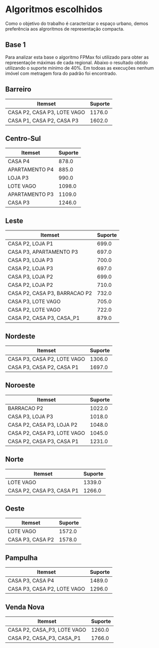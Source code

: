 # Algoritmos escolhidos
Como o objetivo do trabalho é caracterizar o espaço urbano, demos preferência aos algroritmos de representação compacta. 

## Base 1
Para analizar esta base o algoritmo FPMax foi utilizado para obter as representaçõe máximas de cada regional. Abaixo o resultado obtido utilizando o suporte mínimo de 40%. Em todoas as execuções nenhum imóvel com metragem fora do padrão foi encontrado.

## Barreiro
Itemset| Suporte
--|--
CASA P2, CASA P3, LOTE VAGO|1176.0
CASA P1, CASA P2, CASA P3|1602.0

## Centro-Sul

Itemset| Suporte
--|--
CASA P4 | 878.0
APARTAMENTO P4 |885.0
LOJA P3|990.0
LOTE VAGO |1098.0
APARTAMENTO P3|1109.0
CASA P3|1246.0

## Leste
Itemset| Suporte
--|--
CASA P2, LOJA P1 |699.0
CASA P3, APARTAMENTO P3|697.0
CASA P3, LOJA P3|700.0
CASA P2, LOJA P3|697.0
CASA P3, LOJA P2|699.0
CASA P2, LOJA P2|710.0
CASA P2, CASA P3, BARRACAO P2|732.0
CASA P3, LOTE VAGO|705.0
CASA P2, LOTE VAGO|722.0
CASA P2, CASA P3, CASA_P1 |879.0

## Nordeste
Itemset| Suporte
--|--
CASA P3, CASA P2, LOTE VAGO|1306.0
CASA P3, CASA P2, CASA P1|1697.0

## Noroeste
Itemset| Suporte
--|--
BARRACAO P2|1022.0
CASA P3, LOJA P3|1018.0
CASA P2, CASA P3, LOJA P2|1048.0
CASA P2, CASA P3, LOTE VAGO|1045.0
CASA P2, CASA P3, CASA P1|1231.0

## Norte
Itemset| Suporte
--|--
LOTE VAGO|1339.0
CASA P2, CASA P3, CASA P1|1266.0

## Oeste
Itemset| Suporte
--|--
LOTE VAGO|1572.0
CASA P3, CASA P2|1578.0

## Pampulha
Itemset| Suporte
--|--
CASA P3, CASA P4|1489.0
CASA P3, CASA P2, LOTE VAGO|1296.0

## Venda Nova
Itemset| Suporte
--|--
CASA P2, CASA_P3, LOTE VAGO|1260.0
CASA P2, CASA_P3, CASA_P1|	1766.0
